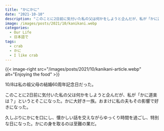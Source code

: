 ```yaml
---
title: "かにかに"
date: "2021-10-10"
description: "このことに2日前に気付いた私の父は何かをしようと企んだが、私が「かに道楽は？」というとそこになった。かに大好き一族。"
image: /images/posts/2021/10/kanikani.webp
categories:
  - Our Life
  - 日本語で
tags:
  - crab
  - かに
  - I like crab
---
```


{{< image-right src="/images/posts/2021/10/kanikani-article.webp" alt="Enjoying the food" >}}

10/8は私の祖父母の結婚60周年記念日だった。

このことに2日前に気付いた私の父は何かをしようと企んだが、私が「かに道楽は？」というとそこになった。かに大好き一族。おまけに私の夫もその影響で好きになった。

久しぶりにかにを口にし、懐かしい話を交えながらゆっくり時間を過ごし、特別な日になった。かにの身を取るのは至難の業だ。

<br>